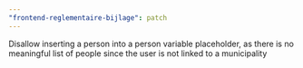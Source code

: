 ```yaml
---
"frontend-reglementaire-bijlage": patch
---
```


Disallow inserting a person into a person variable placeholder, as there is no meaningful list of people since the user is not linked to a municipality
